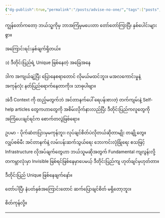 ```yaml
---
{"dg-publish":true,"permalink":"/posts/advise-no-one/","tags":["posts","opinions"],"created":"2025-03-15"}
---
```



ကျွန်တော်ကတော့ ဘယ်သူ့ကိုမှ ဘာအကြံမှမပေးတာ တော်တော်ကြာပြီ၊ နှစ်ပေါင်းများစွာ။

အကြောင်းရင်းနှစ်ချက်ရှိတယ်။

၁) ဒီတိုင်းပြည်ရဲ့ Unique ဖြစ်နေတဲ့ အခြေအနေ

ဒါက အကျယ်ချဲ့ပြီး ပြောနေစရာတောင် လိုမယ်မထင်ဘူး။ မအလကောင်းမှုနဲ့ အကုန်လုံး နတ်ပြည်ရောက်နေတာကိုး။ သာဓုပါဗျာ။

အဲဒီ Context ကို ထည့်မတွက်ဘဲ အင်တာနက်ပေါ် ရေပန်းစားတဲ့ တက်ကျမ်းနဲ့ Self-help articles တွေကဟာတွေကို အစိမ်းလိုက်နားလည်ပြီး ဒီတိုင်းပြည်ကလူတွေကို အကြံပေးချင်ရင်က စောက်တလွဲဖြစ်ရော။

ဥပမာ - ပိုက်ဆံတပြားမှမကုန်ဘူး၊ လုပ်ချင်စိတ်ပဲလိုတယ်ဆိုတာမျိုး တချို့တွေ။ လျှပ်စစ်မီး အင်တာနက်နဲ့ လမ်းပန်းဆက်သွယ်ရေး ဘေးကင်းလုံခြုံရေး စသဖြင့် Infrastructure လိုအပ်ချက်တွေဟာ ဘယ်သူမဆိုအတွက် Fundamental ကျလွန်းလို့ တကမ္ဘာလုံးမှာ Invisible ဖြစ်ရင်ဖြစ်နေမှာပေမယ့် ဒီတိုင်းပြည်ကျ ဟုတ်ချင်မှဟုတ်တာ။

ဒီတိုင်းပြည် Unique ဖြစ်နေချက်နော်။

တော်ပါပြီ၊ နံပတ်နှစ်အကြောင်းတောင် ဆက်ပြောချင်စိတ် မရှိတော့ဘူး။

စိတ်ကုန်လို့။

---
